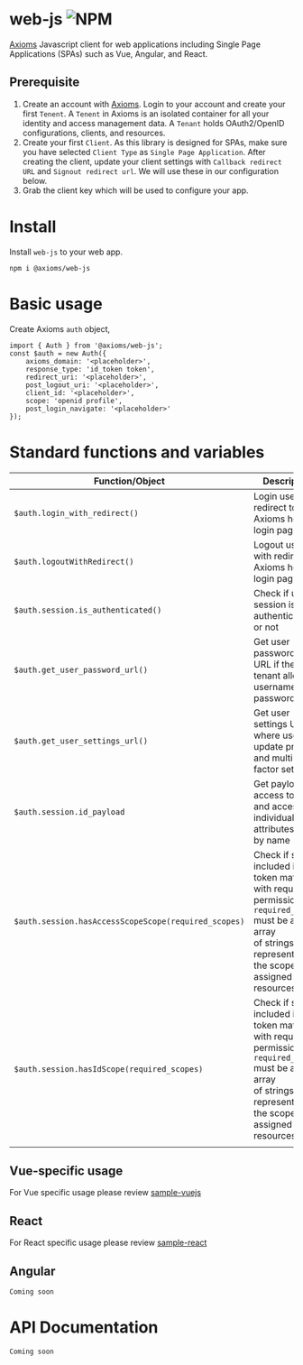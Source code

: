 # web-js ![NPM](https://img.shields.io/npm/v/@axioms/web-js?style=flat-square)
[Axioms](https://axioms.io) Javascript client for web applications including Single Page Applications (SPAs) such as Vue, Angular, and React.

## Prerequisite
1. Create an account with [Axioms](https://axioms.io). Login to your account and create your first `Tenent`. A `Tenent` in Axioms is an isolated container for all your identity and access management data. A `Tenant` holds OAuth2/OpenID configurations, clients, and resources.
2. Create your first `Client`. As this library is designed for SPAs, make sure you have selected `Client Type` as `Single Page Application`. After creating the client, update your client settings with `Callback redirect URL` and `Signout redirect url`. We will use these in our configuration below.
3. Grab the client key which will be used to configure your app.

# Install
Install `web-js` to your web app.

```
npm i @axioms/web-js
```

# Basic usage
Create Axioms `auth` object,

```
import { Auth } from '@axioms/web-js';
const $auth = new Auth({
    axioms_domain: '<placeholder>',
    response_type: 'id_token token',
    redirect_uri: '<placeholder>',
    post_logout_uri: '<placeholder>',
    client_id: '<placeholder>',
    scope: 'openid profile',
    post_login_navigate: '<placeholder>'
});
```

# Standard functions and variables

| Function/Object | Description | Examples |
|-------------------------------------------------|-------------------------------------------------------------------------------------------------------------------------------------------------------------------------|-----------------------------------------------------------------------------------------------------------------------|
| `$auth.login_with_redirect()` | Login user with redirect to Axioms hosted login page |  |
| `$auth.logoutWithRedirect()` | Logout user with redirect to Axioms hosted login page |  |
| `$auth.session.is_authenticated()` | Check if user session is authenticated or not |  |
| `$auth.get_user_password_url()` | Get user password reset URL if the tenant allows <br>username-password login. |  |
| `$auth.get_user_settings_url()` | Get user settings URL where user can update profile <br>and multi-factor settings. |  |
| `$auth.session.id_payload` | Get payload of access token and access individual attributes<br> by name | `$auth.session.id_payload.given_name`,<br>`$auth.session.id_payload.family_name`,<br>`$auth.session.id_payload.picture` |
| `$auth.session.hasAccessScopeScope(required_scopes)` | Check if scope included in ID token matches with required <br>permissions. `required_scopes` must be an array <br>of strings representing the scopes assigned to resources | `['profile', 'openid']`,<br>`['profile', 'openid', 'tenant:owner']` |
| `$auth.session.hasIdScope(required_scopes)` | Check if scope included in id token matches with required <br>permissions. `required_scopes` must be an array <br>of strings representing the scopes assigned to resources | `['profile', 'openid']`,<br>`['profile', 'openid', 'picture']` |
|  |  |  |
## Vue-specific usage
For Vue specific usage please review [sample-vuejs](https://github.com/axioms-io/sample-vuejs)

## React

For React specific usage please review [sample-react](https://github.com/axioms-io/sample-react)

## Angular

`Coming soon`

# API Documentation

`Coming soon`